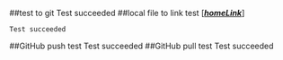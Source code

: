

##test to git
    Test succeeded
##local file to link test
[[**_homeLink_**](index.md)]

    Test succeeded
##GitHub push test
    Test succeeded
##GitHub pull test
    Test succeeded
